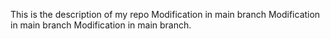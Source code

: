 This is the description of my repo 
Modification in main branch 
M o d i f i c a t i o n 
 
 i n 
 
 m a i n 
 
 b r a n c h 
 Modification in main branch.
 
